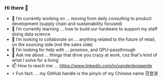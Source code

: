 ### Hi there 👋

- 🔭 I’m currently working on ... moving from daily consulting to product development (supply chain and sustainability focused)
- 🌱 I’m currently learning ... how to build our hardware to support my staff doing data science
- 👯 I’m looking to collaborate on ... anything related to the future of retail, on the sourcing side (not the sales side)
- 🤔 I’m looking for help with ... proxmox, and GPU-passthrough
- 💬 Ask me about ... things that drive you crazy at work, coz that's kind of what I solve for a living
- 📫 How to reach me: ... https://www.linkedin.com/in/vandenbogaerde
- ⚡ Fun fact: ... my GitHub handle is the pinyin of my Chinese name 范登波
